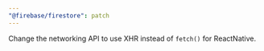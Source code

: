 ```yaml
---
"@firebase/firestore": patch
---
```


Change the networking API to use XHR instead of `fetch()` for ReactNative.
